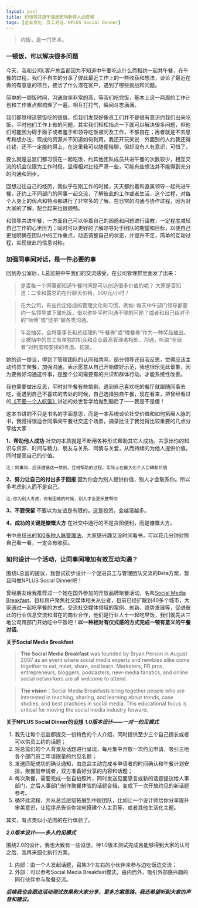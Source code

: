 ```yaml
---
layout: post
title: 约领导共进午餐是职场新鲜人必修课
tags: [企业文化，员工对话，NPLUS Social Dinner]
---
```


> 约饭，是一门艺术。


### 一顿饭，可以解决很多问题

今天，我和公司L客户总监都因为不知道中午要吃点什么而相约一起共午餐，在午餐的过程，我们不自主的分享了彼此最近工作上的一些收获和想法，谈论了最近在做的有意思的项目，接洽了什么潜在客户，遇到了哪些挑战和问题。

简单的一顿饭时间，沟通效率非常的高，等我们吃完饭，基本上这一两周的工作计划和工作重点都梳理了一遍，相互打打气，瞬间斗志满满。

我们都觉得这顿饭吃的很值，但我们发现好像员工们并不是很有意识约我们出来吃饭，平时他们工作上有的问题，其实我们轻松指点一下就可以解决很多问题，但他们可能因为碍于面子或者羞于和领导吃饭被问及工作，不够自在；再者就是不去思考和想办法，现成的资源并不知道如何利用，我还开玩笑说：外面别的人约我还得花钱，还不一定能约得上，在这里我可以随便陪聊，但却没有人有意识，可惜了。

要么就是总监们都习惯在一起吃饭，约其他团队成员共进午餐的次数较少，相互交流的机会仅限为工作时段，显得相对比较严肃一些，可能有些想法并不能得到充分的沟通和同步。

回想过往自己的经历，我似乎在刚工作的时候，天天都约着和直属领导一起共进午餐，还约上不同部门的同事一起交流，了解彼此的工作或者生活，这个过程，对每个人身上的优点和特点都进行了非常多的了解，在日常的沟通与协作过程，因为对大家的了解，配合起来也很顺畅。

和领导共进午餐，一方面自己可以带着自己的困惑和问题进行请教，一定程度减轻自己工作的心里压力；同时可以更好的了解领导对于团队的期望和目标，以便自己更加明确在团队中的工作重点，动态调整自己的状态，并提升不足，简单的互动过程，实现彼此的信息对称。


### 加强同事间对话，是一件必要的事
回到办公室后，L总监把中午我们的交流感受，在公司管理群里面发了出来：

>是否每一个同事都知道午餐时间是可以创造很多价值的呢？
>大家是否知道：二爷和露总的在行聊天价格，500元/小时？ 

>在大公司，有些约定俗成的管理文化和习惯，例如: 每天中午部门领导都要约一名领导或下属吃饭，借以弥补平时沟通不够的问题？或者和自己结对子的“师傅”或“徒弟”做各类沟通。

>年会抽奖，会将董事长和总经理的“午餐券”或“晚餐券”作为一种奖品抽出。让被抽中的员工有单独的机会和企业最高管理者相处、沟通，听取“全局者”对制度和安排的考虑、初衷。

她的这一提议，得到了管理团队的认同和共鸣，部分领导还自我反思，觉得应该主动约员工聚餐，加强沟通，表示愿意从自己开始做好示范，我也很乐见此景象，因为要做好沟通这件事，是整个公司需要有的共识和群体行动，才能系统性改善。

我也需要做出反思，平时对午餐有些挑剔，遇到自己喜欢吃的餐厅就跟随同事去吃，而遇到自己不喜欢的去处的时候，自己选择独自午餐，现在看来，把曾经看过的[《不要一个人吃饭》](https://book.douban.com/subject/20481925/)讲述的处世哲学给抛到脑后了——我是不是傻！

这本书讲的不只是书名的字面意思，而是一本系统谈论社交价值和如何拓展人脉的书，我觉得很适合同事间午餐社交这个场景，摘录批注了我觉得比较重要的几点分享给大家：

**1、帮助他人成功**
社交的本质就是不断用各种形式帮助其它人成功。共享出你的知识与资源、时间与精力、朋友与关系、同情与关爱，从而持续的为他人提供价值，同时提高自己的价值。

`注：同事间，应该遵循这一原则，互相帮助的过程，实际上在最大化个人口碑和价值`

**2、努力让自己的付出多于回报**
因为你会为别人提供价值，别人才会联系你。所以多考虑别人而不是自己。

`注:你为别人考虑，你有困难的时候，别人才会更乐意帮你`

**3、不要保留**
不要以为友谊是有限的。这是投资，会越滚越多。

**4、成功的关键是慷慨大方**
在社交中通行的不是贪图便利，而是慷慨大方。


书中总结出的[100多种人脉管理法](http://baike.baidu.com/link?url=dsa8ZK8gK_QXL65Wz1vtGqJWqR-BQYEnGrUSNQfu7LEdGrA-p67eM5pa7Aj9rWUspBo0ya4cSVkgGd-6RGBwOUAkreDqOJS8qrTURZ-_gR9ZyplMRPZ_wr3CYkCSM-EBz-ZaC3DWgmZuMATCqv5HV9mZFe7TzqgGY3BsGdbuxB7)，大家感兴趣又没时间看书，可以花几分钟对照自己看一看，一定会有收获。

 
### 如何设计一个活动，让同事间增加有效互动沟通？

围绕L总监的提议，我尝试初步设计一个促进员工与管理团队交流的Beta方案，暂且叫做NPLUS Social Dinner吧！

曾经朋友给我推荐过一个她在国外参加的开放品牌聚餐活动，名叫[Social Media Breakfast](http://www.socialmediabreakfast.com/)，目标用户聚焦社交媒体相关从业者，目前已经扩散到40多个城市，大家通过一起吃早餐的方式，交流社交媒体领域的案例、创新、趋势发展等，促进彼此的行业信息交流和潜在的商业合作，他们是行业人士一起吃早饭，我们就先从三地公司跨部门开始吃中午饭吧！**以一种相对有仪式感的方式完成一顿有意义的午餐对话**。

**关于Social Media Breakfast**

>**The Social Media Breakfast** was founded by Bryan Person in August 2007 as an event where social media experts and newbies alike come together to eat, meet, share, and learn. Marketers, PR pros, entrepreneurs, bloggers, podcasters, new-media fanatics, and online social networkers are all welcome to attend.

>**The vision**：Social Media Breakfasts bring together people who are interested in teaching, sharing, and learning about trends, case studies, and best practices in social media. This educational focus is critical for moving the social media industry forward.

**关于NPLUS Social Dinner的设想**
***1.0版本设计——一对一约见模式*** 

1. 我先让每个总监都提交一份特色的个人介绍，同时提供至少三个自己擅长或者可以供员工约的话题；
2. 将总监们的个人背景及话题进行呈现，每月集中开放一次约见申请，吸引三地各个部门员工申请限量的约见名额；
3. 发送匹配成功的确认通知，由总监主动完成与申请者的时间确认和午餐计划安排，聚餐前申请者，双方准备好分享的内容和话题；
4. 每次聚餐，需要完成一张自拍照片，同时发送见面感言或新的话题提议给人事部门，之后人事部门制作聚餐体验的话题合辑，变成下一次开放约见的新话题参考。
5. 循环此流程，并从总监层级拓展到中层团队，比如让一个设计师给你分享提升审美意识，让程序员告诉你如何搭建个人主页等，或者其他生活化主题。

其实，有点类似小范围的在行体验了。

***2.0版本设计——多人约见模式***

围绕2.0的设计，我也大致有一些设想，待1.0版本测试完成且能够得到大家的认可之后，我再来细化执行方案。

1. 内部：由一个人发起话题，召集3个左右的小伙伴来参与边吃饭边交流；
2. 外部：可以参考Social Media Breakfast模式，由内而外，吸引外部感兴趣的同行伙伴参与聚餐交流。


***后续我也会跟进活动测试效果和大家分享，更多方案思路，我还希望听到大家的声音和建议。***


